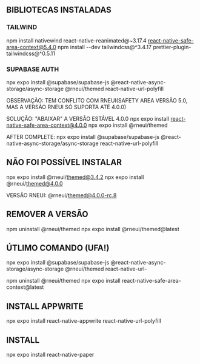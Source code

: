 ## BIBLIOTECAS INSTALADAS

### TAILWIND
npm install nativewind react-native-reanimated@~3.17.4 react-native-safe-area-context@5.4.0
npm install --dev tailwindcss@^3.4.17 prettier-plugin-tailwindcss@^0.5.11




### SUPABASE AUTH
npx expo install @supabase/supabase-js @react-native-async-storage/async-storage @rneui/themed react-native-url-polyfill

OBSERVAÇÃO: TEM CONFLITO COM RNEUI(SAFETY AREA VERSÃO 5.0, MAS A VERSÃO RNEUI SÓ SUPORTA ATÉ 4.0.0)

SOLUÇÃO: "ABAIXAR" A VERSÃO ESTÁVEL 4.0.0
npx expo install react-native-safe-area-context@4.0.0
npx expo install @rneui/themed

AFTER COMPLETE:
npx expo install @supabase/supabase-js @react-native-async-storage/async-storage react-native-url-polyfill

## NÃO FOI POSSÍVEL INSTALAR
npx expo install @rneui/themed@3.4.2
npx expo install @rneui/themed@4.0.0

VERSÃO RNEUI: @rneui/themed@4.0.0-rc.8
## REMOVER A VERSÃO
npm uninstall @rneui/themed
npx expo install @rneui/themed@latest

## ÚTLIMO COMANDO (UFA!)
npx expo install @supabase/supabase-js @react-native-async-storage/async-storage @rneui/themed react-native-url-


npm uninstall @rneui/themed
npx expo install react-native-safe-area-context@latest


## INSTALL APPWRITE
npx expo install react-native-appwrite react-native-url-polyfill

## INSTALL 
npx expo install react-native-paper


